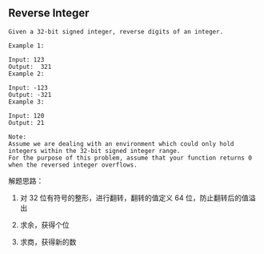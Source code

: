 ## Reverse Integer

```
Given a 32-bit signed integer, reverse digits of an integer.

Example 1:

Input: 123
Output:  321
Example 2:

Input: -123
Output: -321
Example 3:

Input: 120
Output: 21

Note:
Assume we are dealing with an environment which could only hold integers within the 32-bit signed integer range. 
For the purpose of this problem, assume that your function returns 0 when the reversed integer overflows.
```

解题思路：

1. 对 32 位有符号的整形，进行翻转，翻转的值定义 64 位，防止翻转后的值溢出

2. 求余，获得个位

3. 求商，获得新的数

